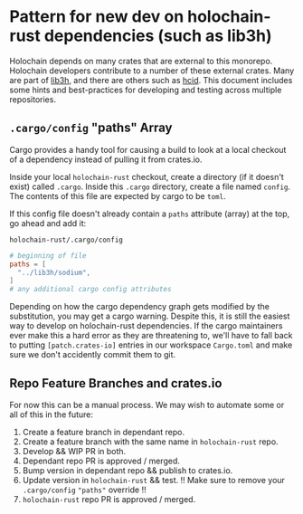 # Pattern for new dev on holochain-rust dependencies (such as lib3h)

Holochain depends on many crates that are external to this monorepo. Holochain developers contribute to a number of these external crates. Many are part of [lib3h](https://github.com/holochain/lib3h), and there are others such as [hcid](https://github.com/holochain/hcid). This document includes some hints and best-practices for developing and testing across multiple repositories.

## `.cargo/config` "paths" Array

Cargo provides a handy tool for causing a build to look at a local checkout of a dependency instead of pulling it from crates.io.

Inside your local `holochain-rust` checkout, create a directory (if it doesn't exist) called `.cargo`. Inside this `.cargo` directory, create a file named `config`. The contents of this file are expected by cargo to be `toml`.

If this config file doesn't already contain a `paths` attribute (array) at the top, go ahead and add it:

`holochain-rust/.cargo/config`
```toml
# beginning of file
paths = [
  "../lib3h/sodium",
]
# any additional cargo config attributes
```

Depending on how the cargo dependency graph gets modified by the substitution, you may get a cargo warning. Despite this, it is still the easiest way to develop on holochain-rust dependencies. If the cargo maintainers ever make this a hard error as they are threatening to, we'll have to fall back to putting `[patch.crates-io]` entries in our workspace `Cargo.toml` and make sure we don't accidently commit them to git.

## Repo Feature Branches and crates.io

For now this can be a manual process. We may wish to automate some or all of this in the future:

1. Create a feature branch in dependant repo.
2. Create a feature branch with the same name in `holochain-rust` repo.
3. Develop && WIP PR in both.
4. Dependant repo PR is approved / merged.
5. Bump version in dependant repo && publish to crates.io.
6. Update version in `holochain-rust` && test. !! Make sure to remove your `.cargo/config` `"paths"` override !!
7. `holochain-rust` repo PR is approved / merged.
